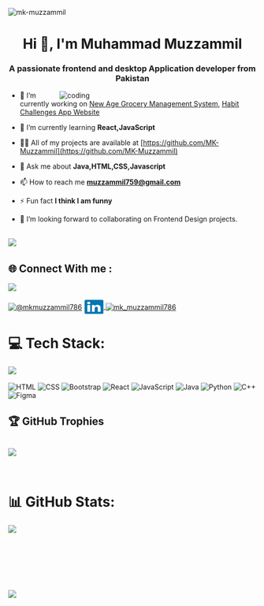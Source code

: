 <p align="left"> <img src="https://komarev.com/ghpvc/?username=mk-muzzammil&label=Profile%20views&color=0e75b6&style=flat" alt="mk-muzzammil" /> </p>


<h1 align="center">Hi 👋, I'm Muhammad Muzzammil</h1>
<h3 align="center">A passionate frontend  and desktop Application developer from Pakistan</h3>
<img align="right" alt="coding" width="400" src="https://encrypted-tbn0.gstatic.com/images?q=tbn:ANd9GcQE-88QNrQS6zhslrX7-Uq32FZOTHrJq8v16g&usqp=CAU">

- 🔭 I’m currently working on [New Age Grocery Management System](https://github.com/MK-Muzzammil/OOP-Project-New-Age-Grocerry-management-System.git),
  [Habit Challenges App Website](https://github.com/mk-muzzammil/Challenges-Habit-App-Using-HTML-CSS-JS-.git)

- 🌱 I’m currently learning **React,JavaScript**

- 👨‍💻 All of my projects are available at [https://github.com/MK-Muzzammil](https://github.com/MK-Muzzammil)

- 💬 Ask me about **Java,HTML,CSS,Javascript**

- 📫 How to reach me **muzzammil759@gmail.com**

- ⚡ Fun fact **I think I am funny**
  
- 👯 I’m looking forward to collaborating on Frontend Design projects.


<br/><img src="https://readme-typing-svg.herokuapp.com?font=Open+Sans&color=27e650c4&width=500&lines=Thanks+For+Visiting+my+Profile.."><br/>

<h2 id="-socials-">🌐 Connect With me :</h2>
<img src="https://readme-typing-svg.herokuapp.com?font=Open+Sans&color=FFFF00&width=500&lines=Connect+With+Me+Socially+At..">
<p align="left">
<a href="https://twitter.com/@mkmuzzammil786" target="blank"><img align="center" src="https://raw.githubusercontent.com/rahuldkjain/github-profile-readme-generator/master/src/images/icons/Social/twitter.svg" alt="@mkmuzzammil786" height="30" width="40" /></a>
<a href="https://www.linkedin.com/in/mk-muzzammil" target="_blank">
  <img align="center" src="https://raw.githubusercontent.com/devicons/devicon/master/icons/linkedin/linkedin-original.svg" alt="LinkedIn" height="30" width="40" />
</a>
<a href="https://instagram.com/mk_muzzammil786" target="blank"><img align="center" src="https://raw.githubusercontent.com/rahuldkjain/github-profile-readme-generator/master/src/images/icons/Social/instagram.svg" alt="mk_muzzammil786" height="30" width="40" /></a>
</p>

<h1 id="-tech-stack-">💻 Tech Stack:</h1>
<img src="https://readme-typing-svg.herokuapp.com?font=Open+Sans&color=FFFF00&width=500&lines=These+are+the+tools+and+languages+I+am+working+with..">
<p>
  <img src="https://img.shields.io/badge/HTML-%23E34F26.svg?style=for-the-badge&amp;logo=html5&amp;logoColor=white" alt="HTML">
  <img src="https://img.shields.io/badge/CSS-%231572B6.svg?style=for-the-badge&amp;logo=css3&amp;logoColor=white" alt="CSS">
  <img src="https://img.shields.io/badge/Bootstrap-%23563D7C.svg?style=for-the-badge&amp;logo=bootstrap&amp;logoColor=white" alt="Bootstrap">
  <img src="https://img.shields.io/badge/React-%2320232a.svg?style=for-the-badge&amp;logo=react&amp;logoColor=%2361DAFB" alt="React">
  <img src="https://img.shields.io/badge/JavaScript-%23323330.svg?style=for-the-badge&amp;logo=javascript&amp;logoColor=%23F7DF1E" alt="JavaScript">
  <img src="https://img.shields.io/badge/Java-%23ED8B00.svg?style=for-the-badge&amp;logo=java&amp;logoColor=white" alt="Java">
  <img src="https://img.shields.io/badge/Python-%233776AB.svg?style=for-the-badge&amp;logo=python&amp;logoColor=white" alt="Python">
  <img src="https://img.shields.io/badge/C++-%2300599C.svg?style=for-the-badge&amp;logo=c%2B%2B&amp;logoColor=white" alt="C++">
  <img src="https://img.shields.io/badge/Figma-%23F24E1E.svg?style=for-the-badge&amp;logo=figma&amp;logoColor=white" alt="Figma">
</p>

<h2 id="-github-trophies">🏆 GitHub Trophies</h2><br/>
<img src="https://readme-typing-svg.herokuapp.com?font=Open+Sans&color0000FF&width=500&lines=These+are+my+Git+Hub+contribution+Trophies....">
<p><img src="https://github-profile-trophy.vercel.app/?username=mk-muzzammil&amp;theme=onedark&amp;no-frame=false&amp;no-bg=true&amp;margin-w=4" alt=""></p>

<h1 id="-github-stats-">📊 GitHub Stats:</h1>
<img src="https://readme-typing-svg.herokuapp.com?font=Open+Sans&color=FFFF00&width=500&lines=These+are+my+GitHub+stats..">
<p><img src="https://github-readme-stats.vercel.app/api?username=mk-muzzammil&amp;theme=dark&amp;hide_border=false&amp;include_all_commits=true&amp;count_private=true" alt=""><br/><br/>
<img src="https://github-readme-streak-stats.herokuapp.com/?user=mk-muzzammil&amp;theme=dark&amp;hide_border=false" alt=""><br/><br/>
<img src="https://github-readme-stats.vercel.app/api/top-langs/?username=mk-muzzammil&amp;theme=dark&amp;hide_border=false&amp;include_all_commits=true&amp;count_private=true&amp;layout=compact" alt=""></p>
<img src="https://readme-typing-svg.herokuapp.com?font=Open+Sans&color=FFFF00&width=500&lines=Thanks+For+Visiting+my+Profile....">


